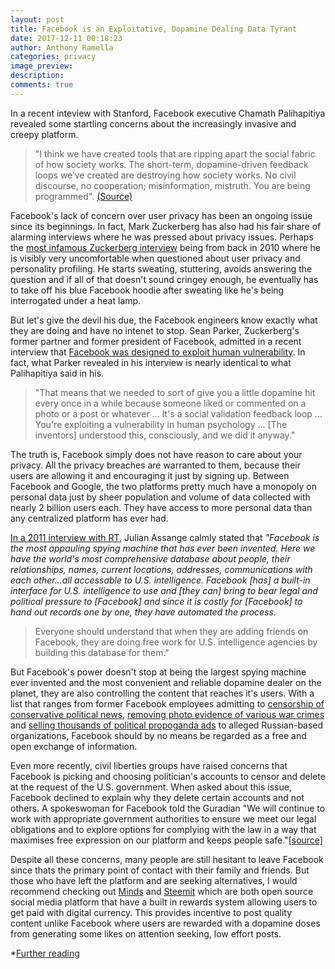 ```yaml
---
layout: post
title: Facebook is an Exploitative, Dopamine Dealing Data Tyrant
date: 2017-12-11 00:18:23
author: Anthony Ramella
categories: privacy
image_preview:
description: 
comments: true
---
```


In a recent inteview with Stanford, Facebook executive Chamath Palihapitiya revealed some startling concerns about the increasingly invasive and creepy platform.  

> "I think we have created tools that are ripping apart the social fabric of how society works. The short-term, dopamine-driven feedback loops we’ve created are destroying how society works. No civil discourse, no cooperation; misinformation, mistruth. You are being programmed". [(Source)](https://www.youtube.com/watch?v=PMotykw0SIk&feature=youtu.be&t=1282)

Facebook's lack of concern over user privacy has been an ongoing issue since its beginnings. In fact, Mark Zuckerberg has also had his fair share of alarming interviews where he was pressed about privacy issues. Perhaps the [most infamous Zuckerberg interview](https://www.youtube.com/watch?v=nXrKKwHmPz4) being from back in 2010 where he is visibly very uncomfortable when questioned about user privacy and personality profiling. He starts sweating, stuttering, avoids answering the question and if all of that doesn't sound cringey enough, he eventually has to take off his blue Facebook hoodie after sweating like he's being interrogated under a heat lamp. 

But let's give the devil his due, the Facebook engineers know exactly what they are doing and have no intenet to stop. Sean Parker, Zuckerberg's former partner and former president of Facebook, admitted in a recent interview that [Facebook was designed to exploit human vulnerability](https://www.axios.com/sean-parker-facebook-exploits-a-vulnerability-in-humans-2507917325.html). In fact, what Parker revealed in his interview is nearly identical to what Palihapitiya said in his.

> "That means that we needed to sort of give you a little dopamine hit every once in a while because someone liked or commented on a photo or a post or whatever ... It's a social validation feedback loop ... You're exploiting a vulnerability in human psychology ... [The inventors] understood this, consciously, and we did it anyway."

The truth is, Facebook simply does not have reason to care about your privacy. All the privacy breaches are warranted to them, because their users are allowing it and encouraging it just by signing up. Between Facebook and Google, the two platforms pretty much have a monopoly on personal data just by sheer population and volume of data collected with nearly 2 billion users each. They have access to more personal data than any centralized platform has ever had.   

[In a 2011 interview with RT](https://youtu.be/Hp8rJVWC2a0?t=1m49s), Julian Assange calmly stated that *"Facebook is the most appauling spying machine that has ever been invented. Here we have the world's most comprehensive database about people, their relationships, names, current locations, addresses, communications with each other...all accessable to U.S. intelligence. Facebook [has] a built-in interface for U.S. intelligence to use and [they can] bring to bear legal and political pressure to [Facebook] and since it is costly for [Facebook] to hand out records one by one, they have automated the process.*

> Everyone should understand that when they are adding friends on Facebook, they are doing free work for U.S. intelligence agencies by building this database for them."

But Facebook's power doesn't stop at being the largest spying machine ever invented and the most convenient and reliable dopamine dealer on the planet, they are also controlling the content that reaches it's users. With a list that ranges from former Facebook employees admitting to [censorship of conservative political news](https://gizmodo.com/former-facebook-workers-we-routinely-suppressed-conser-1775461006), [removing photo evidence of various war crimes](https://theintercept.com/2017/11/02/war-crimes-youtube-facebook-syria-rohingya/) and [selling thousands of political propoganda ads](https://www.recode.net/2017/10/1/16394288/facebook-russia-ads-congress-senate-house-mark-zuckerberg) to alleged Russian-based organizations, Facebook should by no means be regarded as a free and open exchange of information.

Even more recently, civil liberties groups have raised concerns that Facebook is picking and choosing politician's accounts to censor and delete at the request of the U.S. government. When asked about this issue, Facebook declined to explain why they delete certain accounts and not others. A spokeswoman for Facebook told the Guradian "We will continue to work with appropriate government authorities to ensure we meet our legal obligations and to explore options for complying with the law in a way that maximises free expression on our platform and keeps people safe."[[source]](https://www.theguardian.com/us-news/2018/jan/04/facebook-chechnya-ramzan-kadyrov-political-censorship)  

Despite all these concerns, many people are still hesitant to leave Facebook since thats the primary point of contact with their family and friends. But those who have left the platform and are seeking alternatives, I would recommend checking out [Minds](https://www.minds.com/) and [Steemit](https://steemit.com/) which are both open source social media platform that have a built in rewards system allowing users to get paid with digital currency. This provides incentive to post quality content unlike Facebook where users are rewarded with a dopamine doses from generating some likes on attention seeking, low effort posts.  

*[Further reading](https://www.marketwatch.com/story/the-shocking-things-you-reveal-about-yourself-when-you-like-things-on-facebook-2017-05-16)
